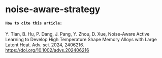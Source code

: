 # noise-aware-strategy

#### `How to cite this article:`
Y. Tian, B. Hu, P. Dang, J. Pang, Y. Zhou, D. Xue, Noise-Aware Active Learning to Develop High
Temperature Shape Memory Alloys with Large Latent Heat. Adv. sci. 2024, 2406216. https://doi.org/10.1002/advs.202406216

